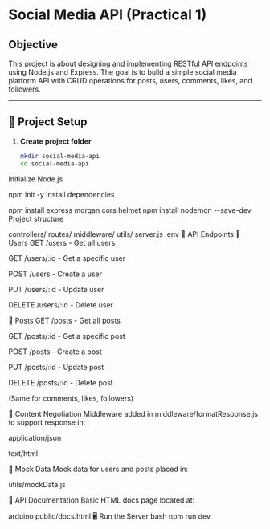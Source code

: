 # Social Media API (Practical 1)

## Objective
This project is about designing and implementing RESTful API endpoints using Node.js and Express. The goal is to build a simple social media platform API with CRUD operations for posts, users, comments, likes, and followers.

---

## 📁 Project Setup

1. **Create project folder**
   ```bash
   mkdir social-media-api
   cd social-media-api
Initialize Node.js

npm init -y
Install dependencies

npm install express morgan cors helmet
npm install nodemon --save-dev
Project structure

controllers/
routes/
middleware/
utils/
server.js
.env
🔧 API Endpoints
🧑 Users
GET /users - Get all users

GET /users/:id - Get a specific user

POST /users - Create a user

PUT /users/:id - Update user

DELETE /users/:id - Delete user

📸 Posts
GET /posts - Get all posts

GET /posts/:id - Get a specific post

POST /posts - Create a post

PUT /posts/:id - Update post

DELETE /posts/:id - Delete post

(Same for comments, likes, followers)

📄 Content Negotiation
Middleware added in middleware/formatResponse.js to support response in:

application/json

text/html

🧪 Mock Data
Mock data for users and posts placed in:

utils/mockData.js

📂 API Documentation
Basic HTML docs page located at:

arduino
public/docs.html
🖥️ Run the Server
bash
npm run dev









